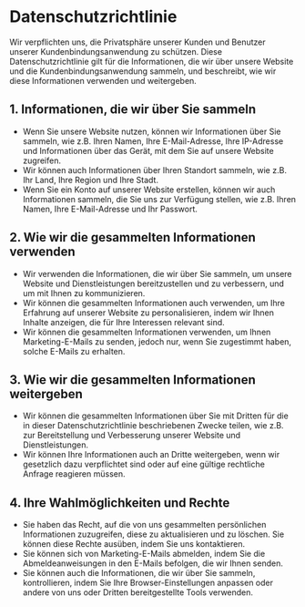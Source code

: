 # Datenschutzrichtlinie

Wir verpflichten uns, die Privatsphäre unserer Kunden und Benutzer unserer Kundenbindungsanwendung zu schützen. Diese Datenschutzrichtlinie gilt für die Informationen, die wir über unsere Website und die Kundenbindungsanwendung sammeln, und beschreibt, wie wir diese Informationen verwenden und weitergeben.

## 1. Informationen, die wir über Sie sammeln

- Wenn Sie unsere Website nutzen, können wir Informationen über Sie sammeln, wie z.B. Ihren Namen, Ihre E-Mail-Adresse, Ihre IP-Adresse und Informationen über das Gerät, mit dem Sie auf unsere Website zugreifen.
- Wir können auch Informationen über Ihren Standort sammeln, wie z.B. Ihr Land, Ihre Region und Ihre Stadt.
- Wenn Sie ein Konto auf unserer Website erstellen, können wir auch Informationen sammeln, die Sie uns zur Verfügung stellen, wie z.B. Ihren Namen, Ihre E-Mail-Adresse und Ihr Passwort.

## 2. Wie wir die gesammelten Informationen verwenden

- Wir verwenden die Informationen, die wir über Sie sammeln, um unsere Website und Dienstleistungen bereitzustellen und zu verbessern, und um mit Ihnen zu kommunizieren.
- Wir können die gesammelten Informationen auch verwenden, um Ihre Erfahrung auf unserer Website zu personalisieren, indem wir Ihnen Inhalte anzeigen, die für Ihre Interessen relevant sind.
- Wir können die gesammelten Informationen verwenden, um Ihnen Marketing-E-Mails zu senden, jedoch nur, wenn Sie zugestimmt haben, solche E-Mails zu erhalten.

## 3. Wie wir die gesammelten Informationen weitergeben

- Wir können die gesammelten Informationen über Sie mit Dritten für die in dieser Datenschutzrichtlinie beschriebenen Zwecke teilen, wie z.B. zur Bereitstellung und Verbesserung unserer Website und Dienstleistungen.
- Wir können Ihre Informationen auch an Dritte weitergeben, wenn wir gesetzlich dazu verpflichtet sind oder auf eine gültige rechtliche Anfrage reagieren müssen.

## 4. Ihre Wahlmöglichkeiten und Rechte

- Sie haben das Recht, auf die von uns gesammelten persönlichen Informationen zuzugreifen, diese zu aktualisieren und zu löschen. Sie können diese Rechte ausüben, indem Sie uns kontaktieren.
- Sie können sich von Marketing-E-Mails abmelden, indem Sie die Abmeldeanweisungen in den E-Mails befolgen, die wir Ihnen senden.
- Sie können auch die Informationen, die wir über Sie sammeln, kontrollieren, indem Sie Ihre Browser-Einstellungen anpassen oder andere von uns oder Dritten bereitgestellte Tools verwenden.